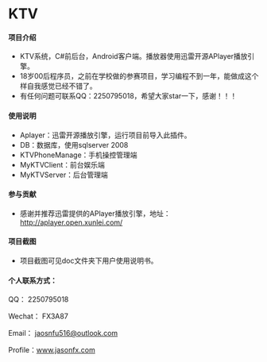 # KTV

#### 项目介绍

- KTV系统，C#前后台，Android客户端。播放器使用迅雷开源APlayer播放引擎。
- 18岁00后程序员，之前在学校做的参赛项目，学习编程不到一年，能做成这个样自我感觉已经不错了。
- 有任何问题可联系QQ：2250795018，希望大家star一下，感谢！！！

#### 使用说明

- Aplayer：迅雷开源播放引擎，运行项目前导入此插件。
- DB：数据库，使用sqlserver 2008
- KTVPhoneManage：手机操控管理端
- MyKTVClient：前台娱乐端
- MyKTVServer：后台管理端

#### 参与贡献

- 感谢并推荐迅雷提供的APlayer播放引擎，地址：http://aplayer.open.xunlei.com/

#### 项目截图

- 项目截图可见doc文件夹下用户使用说明书。

#### 个人联系方式：

QQ： 2250795018

Wechat：  FX3A87

Email： jaosnfu516@outlook.com

Profile：www.jasonfx.com
